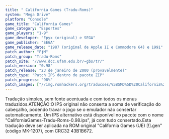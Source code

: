 ```yaml
---
title: " California Games (Tradu-Roms)"
system: "Mega Drive"
platform: "Console"
game_title: "California Games"
game_category: "Esportes"
game_players: "1-9"
game_developer: "Epyx (original) e SEGA"
game_publisher: "SEGA"
game_release_date: "1987 (original de Apple II e Commodore 64) e 1991"
patch_author: "FjM"
patch_group: "Tradu-Roms"
patch_site: "//www.dcc.ufam.edu.br/~gbs/tr/"
patch_version: "0.98"
patch_release: "23 de janeiro de 2000 (provavelmente)"
patch_type: "Patch IPS dentro de pacote ZIP"
patch_progress: "98%"
patch_images: ["//img.romhackers.org/traducoes/%5BSMD%5D%20California%20Games%20-%20Tradu-Roms%20-%201.png","//img.romhackers.org/traducoes/%5BSMD%5D%20California%20Games%20-%20Tradu-Roms%20-%202.png","//img.romhackers.org/traducoes/%5BSMD%5D%20California%20Games%20-%20Tradu-Roms%20-%203.png"]
---
```

Tradução simples, sem fonte acentuada e com todos os menus traduzidos.ATENÇÃO:O IPS original não conserta a soma de verificação do cabeçalho, podendo travar o jogo se o emulador não consertar automaticamente. Um IPS alternativo está disponível no pacote com o nome "CaliforniaGames-Tradu-Roms-0.98.ips", já com tudo consertado.Esta tradução deve ser aplicada na ROM original "California Games (UE) [!].gen" (código MK-1207), com CRC32 43B1B672.